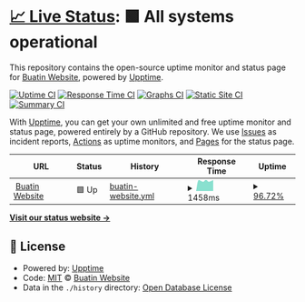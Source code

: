 # [📈 Live Status](https://buatin.website): <!--live status--> **🟩 All systems operational**

This repository contains the open-source uptime monitor and status page for [Buatin Website](https://buatin.website), powered by [Upptime](https://github.com/upptime/upptime).

[![Uptime CI](https://github.com/Buatin-Website/buatin-website-monitor/workflows/Uptime%20CI/badge.svg)](https://github.com/Buatin-Website/buatin-website-monitor/actions?query=workflow%3A%22Uptime+CI%22)
[![Response Time CI](https://github.com/Buatin-Website/buatin-website-monitor/workflows/Response%20Time%20CI/badge.svg)](https://github.com/Buatin-Website/buatin-website-monitor/actions?query=workflow%3A%22Response+Time+CI%22)
[![Graphs CI](https://github.com/Buatin-Website/buatin-website-monitor/workflows/Graphs%20CI/badge.svg)](https://github.com/Buatin-Website/buatin-website-monitor/actions?query=workflow%3A%22Graphs+CI%22)
[![Static Site CI](https://github.com/Buatin-Website/buatin-website-monitor/workflows/Static%20Site%20CI/badge.svg)](https://github.com/Buatin-Website/buatin-website-monitor/actions?query=workflow%3A%22Static+Site+CI%22)
[![Summary CI](https://github.com/Buatin-Website/buatin-website-monitor/workflows/Summary%20CI/badge.svg)](https://github.com/Buatin-Website/buatin-website-monitor/actions?query=workflow%3A%22Summary+CI%22)

With [Upptime](https://upptime.js.org), you can get your own unlimited and free uptime monitor and status page, powered entirely by a GitHub repository. We use [Issues](https://github.com/Buatin-Website/buatin-website-monitor/issues) as incident reports, [Actions](https://github.com/Buatin-Website/buatin-website-monitor/actions) as uptime monitors, and [Pages](https://buatin.website) for the status page.

<!--start: status pages-->
<!-- This summary is generated by Upptime (https://github.com/upptime/upptime) -->
<!-- Do not edit this manually, your changes will be overwritten -->
<!-- prettier-ignore -->
| URL | Status | History | Response Time | Uptime |
| --- | ------ | ------- | ------------- | ------ |
| <img alt="" src="https://icons.duckduckgo.com/ip3/buatin.website.ico" height="13"> [Buatin Website](https://buatin.website) | 🟩 Up | [buatin-website.yml](https://github.com/Buatin-Website/monitor/commits/HEAD/history/buatin-website.yml) | <details><summary><img alt="Response time graph" src="./graphs/buatin-website/response-time-week.png" height="20"> 1458ms</summary><br><a href="https://Buatin-Website.github.io/monitor/history/buatin-website"><img alt="Response time 1752" src="https://img.shields.io/endpoint?url=https%3A%2F%2Fraw.githubusercontent.com%2FBuatin-Website%2Fmonitor%2FHEAD%2Fapi%2Fbuatin-website%2Fresponse-time.json"></a><br><a href="https://Buatin-Website.github.io/monitor/history/buatin-website"><img alt="24-hour response time 1617" src="https://img.shields.io/endpoint?url=https%3A%2F%2Fraw.githubusercontent.com%2FBuatin-Website%2Fmonitor%2FHEAD%2Fapi%2Fbuatin-website%2Fresponse-time-day.json"></a><br><a href="https://Buatin-Website.github.io/monitor/history/buatin-website"><img alt="7-day response time 1458" src="https://img.shields.io/endpoint?url=https%3A%2F%2Fraw.githubusercontent.com%2FBuatin-Website%2Fmonitor%2FHEAD%2Fapi%2Fbuatin-website%2Fresponse-time-week.json"></a><br><a href="https://Buatin-Website.github.io/monitor/history/buatin-website"><img alt="30-day response time 1529" src="https://img.shields.io/endpoint?url=https%3A%2F%2Fraw.githubusercontent.com%2FBuatin-Website%2Fmonitor%2FHEAD%2Fapi%2Fbuatin-website%2Fresponse-time-month.json"></a><br><a href="https://Buatin-Website.github.io/monitor/history/buatin-website"><img alt="1-year response time 1754" src="https://img.shields.io/endpoint?url=https%3A%2F%2Fraw.githubusercontent.com%2FBuatin-Website%2Fmonitor%2FHEAD%2Fapi%2Fbuatin-website%2Fresponse-time-year.json"></a></details> | <details><summary><a href="https://Buatin-Website.github.io/monitor/history/buatin-website">96.72%</a></summary><a href="https://Buatin-Website.github.io/monitor/history/buatin-website"><img alt="All-time uptime 95.70%" src="https://img.shields.io/endpoint?url=https%3A%2F%2Fraw.githubusercontent.com%2FBuatin-Website%2Fmonitor%2FHEAD%2Fapi%2Fbuatin-website%2Fuptime.json"></a><br><a href="https://Buatin-Website.github.io/monitor/history/buatin-website"><img alt="24-hour uptime 77.03%" src="https://img.shields.io/endpoint?url=https%3A%2F%2Fraw.githubusercontent.com%2FBuatin-Website%2Fmonitor%2FHEAD%2Fapi%2Fbuatin-website%2Fuptime-day.json"></a><br><a href="https://Buatin-Website.github.io/monitor/history/buatin-website"><img alt="7-day uptime 96.72%" src="https://img.shields.io/endpoint?url=https%3A%2F%2Fraw.githubusercontent.com%2FBuatin-Website%2Fmonitor%2FHEAD%2Fapi%2Fbuatin-website%2Fuptime-week.json"></a><br><a href="https://Buatin-Website.github.io/monitor/history/buatin-website"><img alt="30-day uptime 75.22%" src="https://img.shields.io/endpoint?url=https%3A%2F%2Fraw.githubusercontent.com%2FBuatin-Website%2Fmonitor%2FHEAD%2Fapi%2Fbuatin-website%2Fuptime-month.json"></a><br><a href="https://Buatin-Website.github.io/monitor/history/buatin-website"><img alt="1-year uptime 93.34%" src="https://img.shields.io/endpoint?url=https%3A%2F%2Fraw.githubusercontent.com%2FBuatin-Website%2Fmonitor%2FHEAD%2Fapi%2Fbuatin-website%2Fuptime-year.json"></a></details>

<!--end: status pages-->

[**Visit our status website →**](https://buatin.website)

## 📄 License

- Powered by: [Upptime](https://github.com/upptime/upptime)
- Code: [MIT](./LICENSE) © [Buatin Website](https://buatin.website)
- Data in the `./history` directory: [Open Database License](https://opendatacommons.org/licenses/odbl/1-0/)

